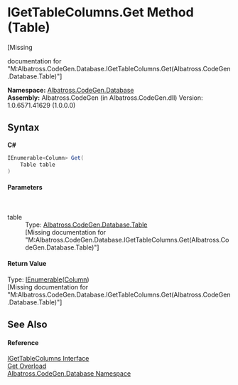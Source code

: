 # IGetTableColumns.Get Method (Table)
 

\[Missing <summary> documentation for "M:Albatross.CodeGen.Database.IGetTableColumns.Get(Albatross.CodeGen.Database.Table)"\]

**Namespace:**&nbsp;<a href="N_Albatross_CodeGen_Database.md">Albatross.CodeGen.Database</a><br />**Assembly:**&nbsp;Albatross.CodeGen (in Albatross.CodeGen.dll) Version: 1.0.6571.41629 (1.0.0.0)

## Syntax

**C#**<br />
``` C#
IEnumerable<Column> Get(
	Table table
)
```


#### Parameters
&nbsp;<dl><dt>table</dt><dd>Type: <a href="T_Albatross_CodeGen_Database_Table.md">Albatross.CodeGen.Database.Table</a><br />\[Missing <param name="table"/> documentation for "M:Albatross.CodeGen.Database.IGetTableColumns.Get(Albatross.CodeGen.Database.Table)"\]</dd></dl>

#### Return Value
Type: <a href="http://msdn2.microsoft.com/en-us/library/9eekhta0" target="_blank">IEnumerable</a>(<a href="T_Albatross_CodeGen_Database_Column.md">Column</a>)<br />\[Missing <returns> documentation for "M:Albatross.CodeGen.Database.IGetTableColumns.Get(Albatross.CodeGen.Database.Table)"\]

## See Also


#### Reference
<a href="T_Albatross_CodeGen_Database_IGetTableColumns.md">IGetTableColumns Interface</a><br /><a href="Overload_Albatross_CodeGen_Database_IGetTableColumns_Get.md">Get Overload</a><br /><a href="N_Albatross_CodeGen_Database.md">Albatross.CodeGen.Database Namespace</a><br />
